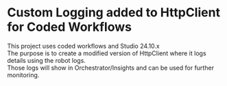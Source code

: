 # Custom Logging added to HttpClient for Coded Workflows

This project uses coded workflows and Studio 24.10.x <br>
The purpose is to create a modified version of HttpClient where it logs details using the robot logs. <br>
Those logs will show in Orchestrator/Insights and can be used for further monitoring. <br>
